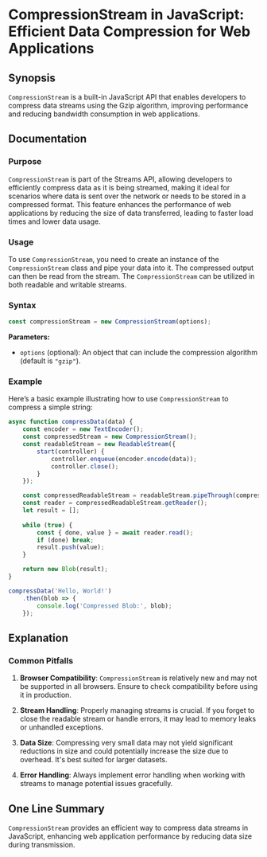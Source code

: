 <!--
Meta Description: # CompressionStream in JavaScript: Efficient Data Compression for Web Applications ## Synopsis `CompressionStream` is a built-in JavaScript API that e...
Meta Keywords: data, compressionstream, const, streams, new
-->

# CompressionStream in JavaScript: Efficient Data Compression for Web Applications

## Synopsis
`CompressionStream` is a built-in JavaScript API that enables developers to compress data streams using the Gzip algorithm, improving performance and reducing bandwidth consumption in web applications.

## Documentation
### Purpose
`CompressionStream` is part of the Streams API, allowing developers to efficiently compress data as it is being streamed, making it ideal for scenarios where data is sent over the network or needs to be stored in a compressed format. This feature enhances the performance of web applications by reducing the size of data transferred, leading to faster load times and lower data usage.

### Usage
To use `CompressionStream`, you need to create an instance of the `CompressionStream` class and pipe your data into it. The compressed output can then be read from the stream. The `CompressionStream` can be utilized in both readable and writable streams.

### Syntax
```javascript
const compressionStream = new CompressionStream(options);
```

**Parameters:**
- `options` (optional): An object that can include the compression algorithm (default is `"gzip"`).

### Example
Here’s a basic example illustrating how to use `CompressionStream` to compress a simple string:

```javascript
async function compressData(data) {
    const encoder = new TextEncoder();
    const compressedStream = new CompressionStream();
    const readableStream = new ReadableStream({
        start(controller) {
            controller.enqueue(encoder.encode(data));
            controller.close();
        }
    });

    const compressedReadableStream = readableStream.pipeThrough(compressedStream);
    const reader = compressedReadableStream.getReader();
    let result = [];
    
    while (true) {
        const { done, value } = await reader.read();
        if (done) break;
        result.push(value);
    }

    return new Blob(result);
}

compressData('Hello, World!')
    .then(blob => {
        console.log('Compressed Blob:', blob);
    });
```

## Explanation
### Common Pitfalls
1. **Browser Compatibility**: `CompressionStream` is relatively new and may not be supported in all browsers. Ensure to check compatibility before using it in production.
   
2. **Stream Handling**: Properly managing streams is crucial. If you forget to close the readable stream or handle errors, it may lead to memory leaks or unhandled exceptions.

3. **Data Size**: Compressing very small data may not yield significant reductions in size and could potentially increase the size due to overhead. It's best suited for larger datasets.

4. **Error Handling**: Always implement error handling when working with streams to manage potential issues gracefully.

## One Line Summary
`CompressionStream` provides an efficient way to compress data streams in JavaScript, enhancing web application performance by reducing data size during transmission.